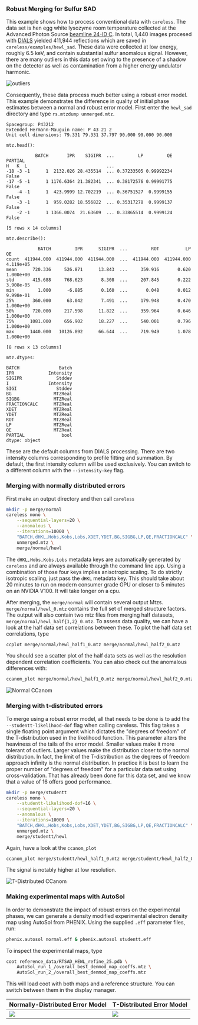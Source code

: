 ### Robust Merging for Sulfur SAD
This example shows how to process conventional data with `careless`. 
The data set is hen egg white lysozyme room temperature collected at the Advanced Photon Source [beamline 24-ID C](https://necat.chem.cornell.edu/newsite/technical-specifications-24-id-c-beamline).
In total, 1,440 images procesed with [DIALS](https://dials.github.io/) yielded 411,944 reflections which are saved in `careless/examples/hewl_sad`.
These data were collected at low energy, roughly 6.5 keV, and contain substantial sulfur anomalous signal. 
However, there are many outliers in this data set owing to the presence of a shadow on the detector as well as contamination from a higher energy undulator harmonic.

![outliers](images/hewl_image.png)

Consequently, these data process much better using a robust error model. 
This example demonstrates the difference in quality of initial phase estimates between a normal and robust error model. 
First enter the `hewl_sad` directory and type `rs.mtzdump unmerged.mtz`.

```
Spacegroup: P43212
Extended Hermann-Mauguin name: P 43 21 2
Unit cell dimensions: 79.331 79.331 37.797 90.000 90.000 90.000

mtz.head():

           BATCH       IPR    SIGIPR  ...         LP         QE  PARTIAL
H   K  L                              ...                               
-18 -3 -1      1  2132.026 28.435514  ... 0.37233505 0.99992234    False
-17 -5 -1      1 1176.6364 21.382341  ... 0.38172576 0.99991775    False
    -4 -1      1  423.9999 12.702219  ... 0.36751527  0.9999155    False
    -3 -1      1  959.0282 18.556822  ... 0.35317278  0.9999137    False
    -2 -1      1 1366.0074  21.63609  ... 0.33865514  0.9999124    False

[5 rows x 14 columns]

mtz.describe():

            BATCH         IPR      SIGIPR  ...         ROT          LP         QE
count  411944.000  411944.000  411944.000  ...  411944.000  411944.000  4.119e+05
mean      720.336     526.871      13.843  ...     359.916       0.620  1.000e+00
std       415.688     768.623       8.308  ...     207.845       0.222  3.908e-05
min         1.000      -6.885       0.160  ...       0.048       0.012  9.998e-01
25%       360.000      63.042       7.491  ...     179.948       0.470  1.000e+00
50%       720.000     217.598      11.822  ...     359.964       0.646  1.000e+00
75%      1081.000     656.902      18.227  ...     540.001       0.796  1.000e+00
max      1440.000   10126.892      66.644  ...     719.949       1.078  1.000e+00

[8 rows x 13 columns]

mtz.dtypes:

BATCH               Batch
IPR             Intensity
SIGIPR             Stddev
I               Intensity
SIGI               Stddev
BG                MTZReal
SIGBG             MTZReal
FRACTIONCALC      MTZReal
XDET              MTZReal
YDET              MTZReal
ROT               MTZReal
LP                MTZReal
QE                MTZReal
PARTIAL              bool
dtype: object
```

These are the default columns from DIALS processing.
There are two intensity columns corresponding to profile fitting and summation. 
By default, the first intensity column will be used exclusively. 
You can switch to a different column with the `--intensity-key` flag. 

### Merging with normally distributed errors
First make an output directory and then call `careless`

```bash
mkdir -p merge/normal
careless mono \
    --sequential-layers=20 \
    --anomalous \
    --iterations=10000 \
    "BATCH,dHKL,Hobs,Kobs,Lobs,XDET,YDET,BG,SIGBG,LP,QE,FRACTIONCALC" \
    unmerged.mtz \
    merge/normal/hewl
```

The `dHKL,Hobs,Kobs,Lobs` metadata keys are automatically generated by `careless` and are always available through the command line app. 
Using a combination of those four keys implies anisotropic scaling. 
To do strictly isotropic scaling, just pass the `dHKL` metadata key.
This should take about 20 minutes to run on modern consumer grade GPU or closer to 5 minutes on an NVIDIA V100.
It will take longer on a cpu. 

After merging, the `merge/normal` will contain several output Mtzs. 
`merge/normal/hewl_0.mtz` contains the full set of merged structure factors. 
The output will also contain two mtz files from merging half datasets, `merge/normal/hewl_half{1,2}_0.mtz`.
To assess data quality, we can have a look at the half data set correlations between these. 
To plot the half data set correlations, type

```bash
ccplot merge/normal/hewl_half1_0.mtz merge/normal/hewl_half2_0.mtz
```

You should see a scatter plot of the half data sets as well as the resolution dependent correlation coefficients.
You can also check out the anomalous differences with:

```bash
ccanom_plot merge/normal/hewl_half1_0.mtz merge/normal/hewl_half2_0.mtz
```

![Normal CCanom](images/normal_ccanom.png)

### Merging with t-distributed errors
To merge using a robust error model, all that needs to be done is to add the `--studentt-likelihood-dof` flag when calling careless.
This flag takes a single floating point argument which dictates the "degrees of freedom" of the T-distribution used in the likelihood function. 
This parameter alters the heaviness of the tails of the error model. 
Smaller values make it more tolerant of outliers. 
Larger values make the distribution closer to the normal distribution.
In fact, the limit of the T-distribution as the degrees of freedom approach infinity is the normal distribution.
In practice it is best to learn the proper number of "degrees of freedom" for a particular data set using cross-validation.
That has already been done for this data set, and we know that a value of 16 offers good performance.

```bash
mkdir -p merge/studentt
careless mono \
    --studentt-likelihood-dof=16 \
    --sequential-layers=20 \
    --anomalous \
    --iterations=10000 \
    "BATCH,dHKL,Hobs,Kobs,Lobs,XDET,YDET,BG,SIGBG,LP,QE,FRACTIONCALC" \
    unmerged.mtz \
    merge/studentt/hewl
```

Again, have a look at the `ccanom_plot`
```bash
ccanom_plot merge/studentt/hewl_half1_0.mtz merge/studentt/hewl_half2_0.mtz
```

The signal is notably higher at low resolution. 

![T-Distributed CCanom](images/studentt_ccanom.png)



### Making experimental maps with AutoSol
In order to demonstrate the impact of robust errors on the experimental phases, we can generate a density modified experimental electron density map using AutoSol from PHENIX.
Using the supplied `.eff` parameter files, run:

```bash
phenix.autosol normal.eff & phenix.autosol studentt.eff
```

To inspect the experimental maps, type

```bash
coot reference_data/RTSAD_HEWL_refine_25.pdb \
    AutoSol_run_1_/overall_best_denmod_map_coeffs.mtz \
    AutoSol_run_2_/overall_best_denmod_map_coeffs.mtz
```

This will load coot with both maps and a reference structure. 
You can switch between them in the display manager. 

| Normally-Distributed Error Model |  T-Distributed Error Model  |
| ------------------------- | --------------------------- |
|![](images/hewl_normal.png)|![](images/hewl_studentt.png)|



